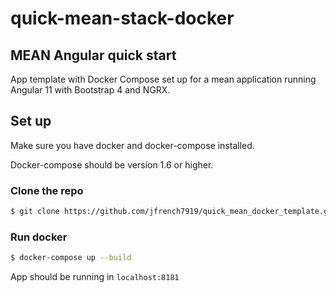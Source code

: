 # quick-mean-stack-docker

## MEAN Angular quick start

App template with Docker Compose set up for a mean application running Angular 11 with Bootstrap 4 and NGRX.

## Set up

Make sure you have docker and docker-compose installed.

Docker-compose should be version 1.6 or higher.

### Clone the repo

```bash
$ git clone https://github.com/jfrench7919/quick_mean_docker_template.git
```

### Run docker

```bash
$ docker-compose up --build
```

App should be running in `localhost:8181`

